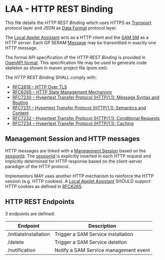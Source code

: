 LAA - HTTP REST Binding
============================

This file details the *HTTP REST Binding* which uses HTTPS as [Transport](LAA__Terminology_And_Definitions.md#Transport) protocol layer and JSON as [Data Format](LAA__Terminology_And_Definitions.md#DataFormat) protocol layer.

The [Local Applet Assistant](LAA__Terminology_And_Definitions.md#LAA) acts as a HTTP client and the [SAM SM](LAA__Terminology_And_Definitions.md#SAMSM) as a HTTP server. Each GP SERAM [Message](LAA__Terminology_And_Definitions.md#Message) may be transmitted in exactly one HTTP message.

The formal API specification of the *HTTP REST Binding* is provided in [OpenAPI format](/spec/laa.yaml). This specification file may be used to generate code skeleton as shown in maven project file (pom.xml).

The *HTTP REST Binding* SHALL comply with:
- [RFC2818 – HTTP Over TLS](https://www.rfc-editor.org/rfc/rfc2818)
- [RFC6265 – HTTP State Management Mechanism](https://www.rfc-editor.org/rfc/rfc6265)
- [RFC7230 – Hypertext Transfer Protocol (HTTP/1.1): Message Syntax and Routing](https://www.rfc-editor.org/rfc/rfc7230)
- [RFC7231 – Hypertext Transfer Protocol (HTTP/1.1): Semantics and Content](https://www.rfc-editor.org/rfc/rfc7231)
- [RFC7232 – Hypertext Transfer Protocol (HTTP/1.1): Conditional Requests](https://www.rfc-editor.org/rfc/rfc7232)
- [RFC7234 – Hypertext Transfer Protocol (HTTP/1.1): Caching](https://www.rfc-editor.org/rfc/rfc7234)


Management Session and HTTP messages
------------------------------------

HTTP messages are linked with a [Management Session](LAA__Terminology_And_Definitions.md#ManagementSession) based on the [sessionId](LAA__Terminology_And_Definitions.md#sessionId). The [sessionId](LAA__Terminology_And_Definitions.md#sessionId) is explicitly inserted in each HTTP request and implicitly determined for HTTP response based on the client-server paradigm of the HTTP protocol.

Implementors MAY uses another HTTP mechanism to reinforce the HTTP session (e.g. HTTP cookies). A [Local Applet Assistant](LAA__Terminology_And_Definitions.md#LAA) SHOULD support HTTP cookies as defined in [RFC6265](https://www.rfc-editor.org/rfc/rfc6265).

HTTP REST Endpoints
-------------------

3 endpoints are defined: 

| **Endpoint**      | **Description**        |
|-------------------|------------------------|
| /initiateInstallation        | Trigger a SAM Service installation         |
| /delete        | Trigger a SAM Service deletion         |
| /notification | Notify a SAM Service management event |




